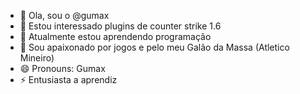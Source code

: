 - 👋 Ola, sou o @gumax
- 👀 Estou interessado plugins de counter strike 1.6
- 🌱 Atualmente estou aprendendo programação 
- 💞️ Sou apaixonado por jogos e pelo meu Galão da Massa (Atletico Mineiro)
- 😄 Pronouns: Gumax
- ⚡ Entusiasta a aprendiz

<!---
gumax2/gumax2 is a ✨ special ✨ repository because its `README.md` (this file) appears on your GitHub profile.
You can click the Preview link to take a look at your changes.
--->
